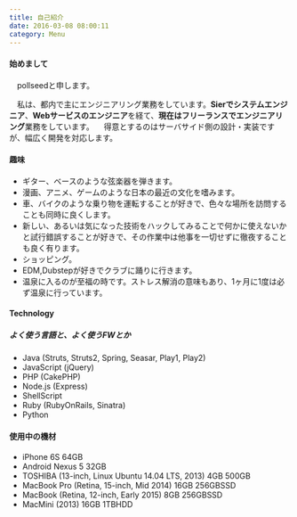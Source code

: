 ```yaml
---
title: 自己紹介
date: 2016-03-08 08:00:11
category: Menu
---
```

#### 始めまして
　pollseedと申します。

　私は、都内で主にエンジニアリング業務をしています。**Sierでシステムエンジニア**、**Webサービスのエンジニア**を経て、**現在はフリーランスでエンジニアリング**業務をしています。
　得意とするのはサーバサイド側の設計・実装ですが、幅広く開発を対応します。

#### 趣味

* ギター、ベースのような弦楽器を弾きます。
* 漫画、アニメ、ゲームのような日本の最近の文化を嗜みます。
* 車、バイクのような乗り物を運転することが好きで、色々な場所を訪問することも同時に良くします。
* 新しい、あるいは気になった技術をハックしてみることで何かに使えないかと試行錯誤することが好きで、その作業中は他事を一切せずに徹夜することも良く有ります。
* ショッピング。
* EDM,Dubstepが好きでクラブに踊りに行きます。
* 温泉に入るのが至福の時です。ストレス解消の意味もあり、1ヶ月に1度は必ず温泉に行っています。

#### Technology

##### よく使う言語と、よく使うFWとか

* Java (Struts, Struts2, Spring, Seasar, Play1, Play2)
* JavaScript (jQuery)
* PHP (CakePHP)
* Node.js (Express)
* ShellScript
* Ruby (RubyOnRails, Sinatra)
* Python

#### 使用中の機材

* iPhone 6S 64GB
* Android Nexus 5 32GB
* TOSHIBA (13-inch, Linux Ubuntu 14.04 LTS, 2013) 4GB 500GB
* MacBook Pro (Retina, 15-inch, Mid 2014) 16GB 256GBSSD
* MacBook (Retina, 12-inch, Early 2015) 8GB 256GBSSD
* MacMini (2013) 16GB 1TBHDD
